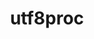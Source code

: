 ---
title: "utf8proc"
layout: cache
categories: [package, v0.22.0]
meta: {"versions": ["2.8.0"], "compilers": ["gcc@=11.4.0"], "oss": ["ubuntu22.04"], "platforms": ["linux"], "targets": ["x86_64_v3"], "stacks": ["e4s", "root", "tutorial"], "num_specs": 2, "num_specs_by_stack": {"e4s": 1, "root": 2, "tutorial": 1}}
spec_details: [{"hash": "n5ivycnd2hklnw6keix5qwteent7xxop", "compiler": "gcc@=11.4.0", "versions": ["2.8.0"], "os": "ubuntu22.04", "platform": "linux", "target": "x86_64_v3", "variants": ["build_system=cmake", "build_type=Release", "generator=make", "~ipo", "~shared"], "stacks": ["e4s", "root"], "size": "-", "tarball": "https://binaries.spack.io/v0.22.0/build_cache/linux-ubuntu22.04-x86_64_v3/gcc-11.4.0/utf8proc-2.8.0/linux-ubuntu22.04-x86_64_v3-gcc-11.4.0-utf8proc-2.8.0-n5ivycnd2hklnw6keix5qwteent7xxop.spack"}, {"hash": "75lurqohkvvl4ejmzmvcjicjrgq7cf3o", "compiler": "gcc@=11.4.0", "versions": ["2.8.0"], "os": "ubuntu22.04", "platform": "linux", "target": "x86_64_v3", "variants": ["build_system=cmake", "build_type=Release", "generator=make", "~ipo", "~shared"], "stacks": ["tutorial", "root"], "size": "-", "tarball": "https://binaries.spack.io/v0.22.0/build_cache/linux-ubuntu22.04-x86_64_v3/gcc-11.4.0/utf8proc-2.8.0/linux-ubuntu22.04-x86_64_v3-gcc-11.4.0-utf8proc-2.8.0-75lurqohkvvl4ejmzmvcjicjrgq7cf3o.spack"}]
---